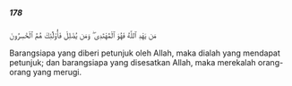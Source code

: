 ##### 178

<span class="ayah">مَن يَهْدِ ٱللَّهُ فَهُوَ ٱلْمُهْتَدِى ۖ وَمَن يُضْلِلْ فَأُو۟لَٰٓئِكَ هُمُ ٱلْخَٰسِرُونَ</span>

<span class="ayah_translation">Barangsiapa yang diberi petunjuk oleh Allah, maka dialah yang mendapat petunjuk; dan barangsiapa yang disesatkan Allah, maka merekalah orang-orang yang merugi.</span>

